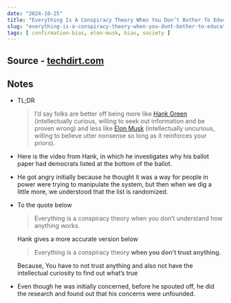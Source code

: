 ```yaml
---
date: "2024-10-25"
title: "Everything Is A Conspiracy Theory When You Don’t Bother To Educate Yourself"
slug: "everything-is-a-conspiracy-theory-when-you-dont-bother-to-educate-yourself"
tags: [ confirmation-bias, elon-musk, bias, society ]
---
```




## Source - [techdirt.com][1]

## Notes
* TL;DR

  > I’d say folks are better off being more like [Hank Green][2] (intellectually curious, willing to seek out information and be proven wrong) and less like [Elon Musk][3] (intellectually uncurious, willing to believe utter nonsense so long as it reinforces your priors).

* Here is the video from Hank, in which he investigates why his ballot paper had democrats listed at the bottom of the ballot.
* He got angry initially because he thought it was a way for people in power were trying to manipulate the system, but then when we dig a little more, we understood that the list is randomized.
* To the quote below

  > Everything is a conspiracy theory when you don’t understand how anything works.

  Hank gives a more accurate version below

  > Everything is a conspiracy theory **when you don’t trust anything.**

  Because, You have to not trust anything and also not have the intellectual curiosity to find out what’s true
* Even though he was initially concerned, before he spouted off, he did the research and found out that his concerns were unfounded.



  [1]: https://www.techdirt.com/2024/10/23/everything-is-a-conspiracy-theory-when-you-dont-bother-to-educate-yourself/
  [2]: https://www.youtube.com/@vlogbrothers
  [3]: https://en.wikipedia.org/wiki/Elon_Musk
  [2]: https://youtu.be/_-uJl_Db4Rw

